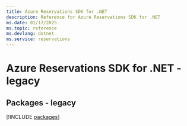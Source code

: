 ```yaml
---
title: Azure Reservations SDK for .NET
description: Reference for Azure Reservations SDK for .NET
ms.date: 01/17/2025
ms.topic: reference
ms.devlang: dotnet
ms.service: reservations
---
```

# Azure Reservations SDK for .NET - legacy
## Packages - legacy
[!INCLUDE [packages](reservations-index.md)]